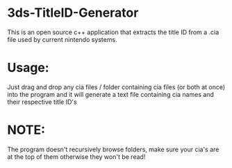 # 3ds-TitleID-Generator
This is an open source c++ application that extracts the title ID from a .cia file used by current nintendo systems.

# Usage:
Just drag and drop any cia files / folder containing cia files (or both at once) into the program and it will generate a text file containing cia names and their respective title ID's

# NOTE:
The program doesn't recursively browse folders, make sure your cia's are at the top of them otherwise they won't be read!
